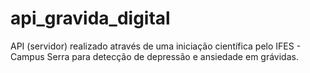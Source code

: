 # api_gravida_digital
API (servidor) realizado através de uma iniciação científica pelo IFES - Campus Serra para detecção de depressão e ansiedade em grávidas.
